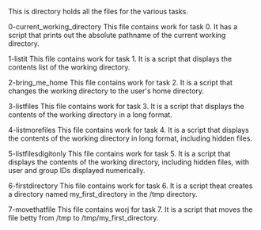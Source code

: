 This is directory holds all the files for the various tasks.

0-current_working_directory
This file contains work for task 0. It has a script that prints out the absolute pathname of the current working directory.

1-listit
This file contains work for task 1. It is a script that displays the contents list of the working directory.

2-bring_me_home
This file contains work for task 2. It is a script that changes the working directory to the user's home directory.

3-listfiles
This file contains work for task 3. It is a script that displays the contents of the working directory in a long format.

4-listmorefiles
This file contains work for task 4. It is a script that displays the contents of the working directory in long format, including hidden files.

5-listfilesdigitonly
This file contains work for task 5. It is a script that displays the contents of the working directory, including hidden files, with user and group IDs displayed numerically.

6-firstdirectory
This file contains work for task 6. It is a script theat creates a directory named my_first_directory in the /tmp directory.

7-movethatfile
This file contains worj for task 7. It is a script that moves the file betty from /tmp to /tmp/my_first_directory.
